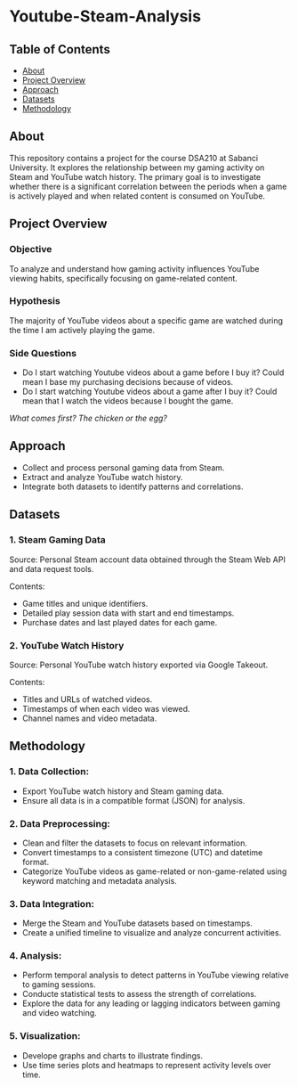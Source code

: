 # Youtube-Steam-Analysis

## Table of Contents
- [About](#about)
- [Project Overview](#project-overview)
- [Approach](#approach)
- [Datasets](#datasets)
- [Methodology](#methodology)

## About
This repository contains a project for the course DSA210 at Sabanci University. It explores the relationship between my gaming activity on Steam and YouTube watch history. The primary goal is to investigate whether there is a significant correlation between the periods when a game is actively played and when related content is consumed on YouTube.

## Project Overview

  ### Objective 
  To analyze and understand how gaming activity influences YouTube viewing habits, specifically focusing on game-related content.

  ### Hypothesis
  The majority of YouTube videos about a specific game are watched during the time I am actively playing the game.
  
  ### Side Questions 
  - Do I start watching Youtube videos about a game before I buy it? Could mean I base my purchasing decisions because of videos.
  - Do I start watching Youtube videos about a game after I buy it? Could mean that I watch the videos because I bought the game.
    
  *What comes first? The chicken or the egg?*
  
## Approach
- Collect and process personal gaming data from Steam.
- Extract and analyze YouTube watch history.
- Integrate both datasets to identify patterns and correlations.

## Datasets
### 1. Steam Gaming Data
Source: Personal Steam account data obtained through the Steam Web API and data request tools.

Contents:
- Game titles and unique identifiers.
- Detailed play session data with start and end timestamps.
- Purchase dates and last played dates for each game.

### 2. YouTube Watch History
Source: Personal YouTube watch history exported via Google Takeout.

Contents:
- Titles and URLs of watched videos.
- Timestamps of when each video was viewed.
- Channel names and video metadata.

## Methodology
### 1. Data Collection:
- Export YouTube watch history and Steam gaming data.
- Ensure all data is in a compatible format (JSON) for analysis.

### 2. Data Preprocessing:
- Clean and filter the datasets to focus on relevant information.
- Convert timestamps to a consistent timezone (UTC) and datetime format.
- Categorize YouTube videos as game-related or non-game-related using keyword matching and metadata analysis.

### 3. Data Integration:
- Merge the Steam and YouTube datasets based on timestamps.
- Create a unified timeline to visualize and analyze concurrent activities.
  
### 4. Analysis:
- Perform temporal analysis to detect patterns in YouTube viewing relative to gaming sessions.
- Conducte statistical tests to assess the strength of correlations.
- Explore the data for any leading or lagging indicators between gaming and video watching.
  
### 5. Visualization:
- Develope graphs and charts to illustrate findings.
- Use time series plots and heatmaps to represent activity levels over time.
